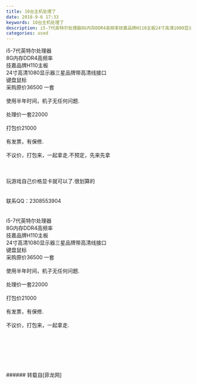 ```yaml
---
title: 10台主机处理了
date: 2018-9-6 17:33
keywords: 10台主机处理了
description: i5-7代英特尔处理器8G内存DDR4高频率技嘉品牌H110主板24寸高清1080显示器三星品牌带高清线接口键盘鼠标采购原价36500 一套使用半年时间，机子无任何问题.处理价一套22000打包价21000有发票，有保修.不议价，打包来，一起拿走.不预定，先来先拿玩游戏自己价格显卡就可以了.很划算的联系QQ：2308553904i5-7代英特尔处理器8G内存DDR4高频率技嘉品牌H110主板24寸高清1080显示器三星品牌带高清线接口键盘鼠标采购原价36500 一套使用半年时间，机子无任何问题.处理价一套22000打包价21000有发票，有保修.不议价，打包来，一起拿走.
categories: used
---
```

<td class="t_f" id="postmessage_1741944">

i5-7代英特尔处理器<br/>
8G内存DDR4高频率<br/>
技嘉品牌H110主板<br/>
24寸高清1080显示器三星品牌带高清线接口<br/>
键盘鼠标<br/>
采购原价36500 一套<br/>
<br/>
使用半年时间，机子无任何问题.<br/>
<br/>
处理价一套22000<br/>
<br/>
打包价21000<br/>
<br/>
有发票，有保修.<br/>
<br/>
不议价，打包来，一起拿走.不预定，先来先拿<br/>
<br/>
<br/>
<br/>
玩游戏自己价格显卡就可以了.很划算的<br/>
<br/>
<br/>
<img alt="" border="0" class="zoom" data-cf-modified-cbc0e84985628dcc1180d3ff-="" file="http://www.flw.ph//mobcent//app/data/phiz/default/07.png" id="aimg_S43FC" lazyloadthumb="1" onclick="" onmouseover="" src="http://www.flw.ph//mobcent//app/data/phiz/default/07.png"/>联系QQ：2308553904<br/>
<br/>
<br/>
i5-7代英特尔处理器<br/>
8G内存DDR4高频率<br/>
技嘉品牌H110主板<br/>
24寸高清1080显示器三星品牌带高清线接口<br/>
键盘鼠标<br/>
采购原价36500 一套<br/>
<br/>
使用半年时间，机子无任何问题.<br/>
<br/>
处理价一套22000<br/>
<br/>
打包价21000<br/>
<br/>
有发票，有保修.<br/>
<br/>
不议价，打包来，一起拿走.<br/>
<br/>
<br/>
<br/>
<br/>
<br/>
<br/>
</td>
###### 转载自[菲龙网]